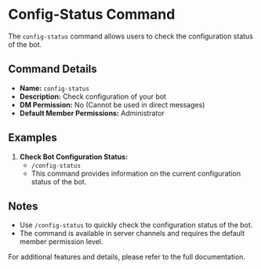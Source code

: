 # Config-Status Command

The `config-status` command allows users to check the configuration status of the bot.

## Command Details

-   **Name:** `config-status`
-   **Description:** Check configuration of your bot
-   **DM Permission:** No (Cannot be used in direct messages)
-   **Default Member Permissions:** Administrator

## Examples

1. **Check Bot Configuration Status:**
    - `/config-status`
    - This command provides information on the current configuration status of the bot.

## Notes

-   Use `/config-status` to quickly check the configuration status of the bot.
-   The command is available in server channels and requires the default member permission level.

For additional features and details, please refer to the full documentation.
